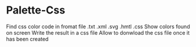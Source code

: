 # Palette-Css
Find css color code in fromat file .txt .xml .svg .hmtl .css
Show colors found on screen
Write the result in a css file
Allow to donwload the css file once it has been created
